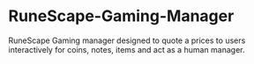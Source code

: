 # RuneScape-Gaming-Manager
RuneScape Gaming manager designed to quote a prices to users interactively for coins, notes, items and act as a human manager.
